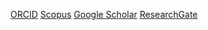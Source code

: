 [ORCID](https://orcid.org/0000-0002-3165-6788)
[Scopus](https://www.scopus.com/authid/detail.uri?authorId=58861088900)
[Google Scholar](https://scholar.google.com/citations?hl=uk&user=GwBTM6YAAAAJ)
[ResearchGate](https://www.researchgate.net/profile/Anastasiia-Breskina)